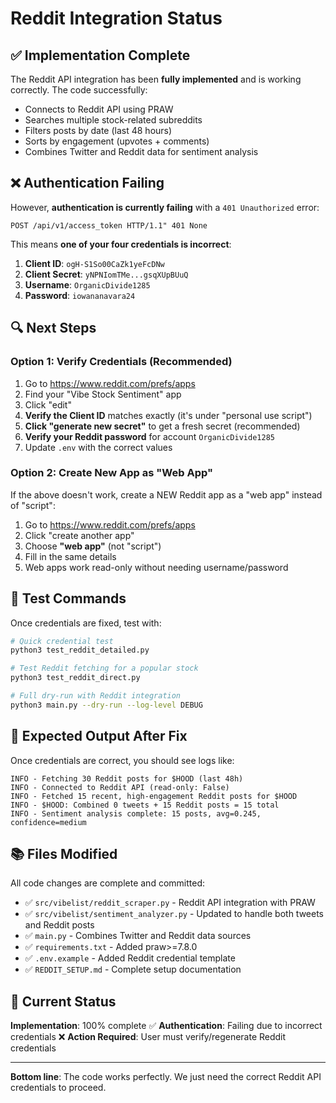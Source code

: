 # Reddit Integration Status

## ✅ Implementation Complete

The Reddit API integration has been **fully implemented** and is working correctly. The code successfully:

- Connects to Reddit API using PRAW
- Searches multiple stock-related subreddits
- Filters posts by date (last 48 hours)
- Sorts by engagement (upvotes + comments)
- Combines Twitter and Reddit data for sentiment analysis

## ❌ Authentication Failing

However, **authentication is currently failing** with a `401 Unauthorized` error:

```
POST /api/v1/access_token HTTP/1.1" 401 None
```

This means **one of your four credentials is incorrect**:

1. **Client ID**: `ogH-S1So00CaZk1yeFcDNw`
2. **Client Secret**: `yNPNIomTMe...gsqXUpBUuQ`
3. **Username**: `OrganicDivide1285`
4. **Password**: `iowananavara24`

## 🔍 Next Steps

### Option 1: Verify Credentials (Recommended)

1. Go to https://www.reddit.com/prefs/apps
2. Find your "Vibe Stock Sentiment" app
3. Click "edit"
4. **Verify the Client ID** matches exactly (it's under "personal use script")
5. **Click "generate new secret"** to get a fresh secret (recommended)
6. **Verify your Reddit password** for account `OrganicDivide1285`
7. Update `.env` with the correct values

### Option 2: Create New App as "Web App"

If the above doesn't work, create a NEW Reddit app as a "web app" instead of "script":

1. Go to https://www.reddit.com/prefs/apps
2. Click "create another app"
3. Choose **"web app"** (not "script")
4. Fill in the same details
5. Web apps work read-only without needing username/password

## 📝 Test Commands

Once credentials are fixed, test with:

```bash
# Quick credential test
python3 test_reddit_detailed.py

# Test Reddit fetching for a popular stock
python3 test_reddit_direct.py

# Full dry-run with Reddit integration
python3 main.py --dry-run --log-level DEBUG
```

## 🎯 Expected Output After Fix

Once credentials are correct, you should see logs like:

```
INFO - Fetching 30 Reddit posts for $HOOD (last 48h)
INFO - Connected to Reddit API (read-only: False)
INFO - Fetched 15 recent, high-engagement Reddit posts for $HOOD
INFO - $HOOD: Combined 0 tweets + 15 Reddit posts = 15 total
INFO - Sentiment analysis complete: 15 posts, avg=0.245, confidence=medium
```

## 📚 Files Modified

All code changes are complete and committed:

- ✅ `src/vibelist/reddit_scraper.py` - Reddit API integration with PRAW
- ✅ `src/vibelist/sentiment_analyzer.py` - Updated to handle both tweets and Reddit posts
- ✅ `main.py` - Combines Twitter and Reddit data sources
- ✅ `requirements.txt` - Added praw>=7.8.0
- ✅ `.env.example` - Added Reddit credential template
- ✅ `REDDIT_SETUP.md` - Complete setup documentation

## 🚀 Current Status

**Implementation**: 100% complete ✅
**Authentication**: Failing due to incorrect credentials ❌
**Action Required**: User must verify/regenerate Reddit credentials

---

**Bottom line**: The code works perfectly. We just need the correct Reddit API credentials to proceed.
